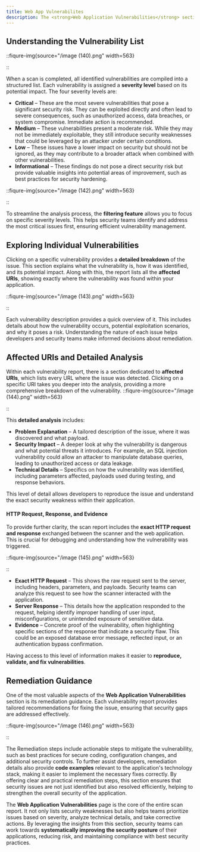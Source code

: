```yaml
---
title: Web App Vulnerabilites
description: The <strong>Web Application Vulnerabilities</strong> section provides a detailed breakdown of all security weaknesses detected in your application. This page serves as a central place to assess the security posture of your web application by listing discovered vulnerabilities along with their severity levels. Understanding and prioritizing these vulnerabilities is crucial to reducing risk and strengthening the security of your application.
---
```



## Understanding the Vulnerability List
::fiqure-img{source="/image (140).png" width=563}
<!-- <img src="/image (140).png" alt="" width="563"> -->
::

When a scan is completed, all identified vulnerabilities are compiled into a structured list. Each vulnerability is assigned a **severity level** based on its potential impact. The four severity levels are:

* **Critical** – These are the most severe vulnerabilities that pose a significant security risk. They can be exploited directly  and often lead to severe consequences, such as unauthorized access, data breaches, or system compromise. Immediate action is recommended.
* **Medium** – These vulnerabilities present a moderate risk. While they may not be immediately exploitable, they still introduce security weaknesses that could be leveraged by an attacker under certain conditions.
* **Low** – These issues have a lower impact on security but should not be ignored, as they may contribute to a broader attack when combined with other vulnerabilities.
* **Informational** – These findings do not pose a direct security risk but provide valuable insights into potential areas of improvement, such as best practices for security hardening.

::fiqure-img{source="/image (142).png" width=563}
<!-- <img src="/image (142).png" alt="" width="563"> -->
::

To streamline the analysis process, the **filtering feature** allows you to focus on specific severity levels. This helps security teams identify and address the most critical issues first, ensuring efficient vulnerability management.



## Exploring Individual Vulnerabilities

Clicking on a specific vulnerability provides a **detailed breakdown** of the issue. This section explains what the vulnerability is, how it was identified, and its potential impact. Along with this, the report lists all the **affected URIs**, showing exactly where the vulnerability was found within your application.

::fiqure-img{source="/image (143).png" width=563}
<!-- <img src="/image (143).png" alt="" width="563"> -->
::

Each vulnerability description provides a quick overview of it. This includes details about how the vulnerability occurs, potential exploitation scenarios, and why it poses a risk. Understanding the nature of each issue helps developers and security teams make informed decisions about remediation.

## Affected URIs and Detailed Analysis

Within each vulnerability report, there is a section dedicated to **affected URIs**, which lists every URL where the issue was detected. Clicking on a specific URI takes you deeper into the analysis, providing a more comprehensive breakdown of the vulnerability.
::fiqure-img{source="/image (144).png" width=563}
<!-- <img src="/image (144).png" alt="" width="563"> -->
::

This **detailed analysis** includes:

* **Problem Explanation** – A tailored description of the issue, where it was discovered and what payload.
* **Security Impact** – A deeper look at why the vulnerability is dangerous and what potential threats it introduces. For example, an SQL injection vulnerability could allow an attacker to manipulate database queries, leading to unauthorized access or data leakage.
* **Technical Details** – Specifics on how the vulnerability was identified, including parameters affected, payloads used during testing, and response behaviors.

This level of detail allows developers to reproduce the issue and understand the exact security weakness within their application.

#### HTTP Request, Response, and Evidence

To provide further clarity, the scan report includes the **exact HTTP request and response** exchanged between the scanner and the web application. This is crucial for debugging and understanding how the vulnerability was triggered.

::fiqure-img{source="/image (145).png" width=563}
<!-- <img src="/image (145).png" alt="" width="563"> -->
::

* **Exact HTTP Request** – This shows the raw request sent to the server, including headers, parameters, and payloads. Security teams can analyze this request to see how the scanner interacted with the application.
* **Server Response** – This details how the application responded to the request, helping identify improper handling of user input, misconfigurations, or unintended exposure of sensitive data.
* **Evidence** – Concrete proof of the vulnerability, often highlighting specific sections of the response that indicate a security flaw. This could be an exposed database error message, reflected input, or an authentication bypass confirmation.

Having access to this level of information makes it easier to **reproduce, validate, and fix vulnerabilities**.

## Remediation Guidance

One of the most valuable aspects of the **Web Application Vulnerabilities** section is its remediation guidance. Each vulnerability report provides tailored recommendations for fixing the issue, ensuring that security gaps are addressed effectively.&#x20;

::fiqure-img{source="/image (146).png" width=563}
<!-- <img src="/image (146).png" alt="" width="563"> -->
::

The Remediation steps include actionable steps to mitigate the vulnerability, such as best practices for secure coding, configuration changes, and additional security controls. To further assist developers, remediation details also provide **code examples** relevant to the application's technology stack, making it easier to implement the necessary fixes correctly. By offering clear and practical remediation steps, this section ensures that security issues are not just identified but also resolved efficiently, helping to strengthen the overall security of the application.


The **Web Application Vulnerabilities** page is the core of the entire scan report. It not only lists security weaknesses but also helps teams prioritize issues based on severity, analyze technical details, and take corrective actions. By leveraging the insights from this section, security teams can work towards **systematically improving the security posture** of their applications, reducing risk, and maintaining compliance with best security practices.
